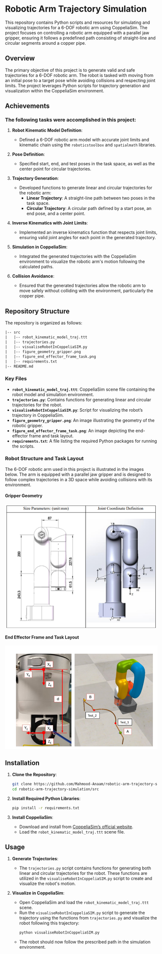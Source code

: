 # Robotic Arm Trajectory Simulation

This repository contains Python scripts and resources for simulating and visualizing trajectories for a 6-DOF robotic arm using CoppeliaSim. The project focuses on controlling a robotic arm equipped with a parallel jaw gripper, ensuring it follows a predefined path consisting of straight-line and circular segments around a copper pipe.

## Overview

The primary objective of this project is to generate valid and safe trajectories for a 6-DOF robotic arm. The robot is tasked with moving from an initial pose to a target pose while avoiding collisions and respecting joint limits. The project leverages Python scripts for trajectory generation and visualization within the CoppeliaSim environment.

## Achievements

### The following tasks were accomplished in this project:

1. **Robot Kinematic Model Definition**:
   - Defined a 6-DOF robotic arm model with accurate joint limits and kinematic chain using the `roboticstoolbox` and `spatialmath` libraries.

2. **Pose Definition**:
   - Specified start, end, and test poses in the task space, as well as the center point for circular trajectories.

3. **Trajectory Generation**:
   - Developed functions to generate linear and circular trajectories for the robotic arm:
     - **Linear Trajectory**: A straight-line path between two poses in the task space.
     - **Circular Trajectory**: A circular path defined by a start pose, an end pose, and a center point.

4. **Inverse Kinematics with Joint Limits**:
   - Implemented an inverse kinematics function that respects joint limits, ensuring valid joint angles for each point in the generated trajectory.

5. **Simulation in CoppeliaSim**:
   - Integrated the generated trajectories with the CoppeliaSim environment to visualize the robotic arm's motion following the calculated paths.

6. **Collision Avoidance**:
   - Ensured that the generated trajectories allow the robotic arm to move safely without colliding with the environment, particularly the copper pipe.

## Repository Structure

The repository is organized as follows:

```
|-- src
|   |-- robot_kinematic_model_traj.ttt
|   |-- trajectories.py
|   |-- visualiseRobotInCoppeliaSIM.py
|   |-- figure_geometry_gripper.png
|   |-- figure_end_effector_frame_task.png
|   |-- requirements.txt
|-- README.md
```

### Key Files

- **`robot_kinematic_model_traj.ttt`**: CoppeliaSim scene file containing the robot model and simulation environment.
- **`trajectories.py`**: Contains functions for generating linear and circular trajectories for the robot.
- **`visualiseRobotInCoppeliaSIM.py`**: Script for visualizing the robot’s trajectory in CoppeliaSim.
- **`figure_geometry_gripper.png`**: An image illustrating the geometry of the robotic gripper.
- **`figure_end_effector_frame_task.png`**: An image depicting the end-effector frame and task layout.
- **`requirements.txt`**: A file listing the required Python packages for running the scripts.

### Robot Structure and Task Layout

The 6-DOF robotic arm used in this project is illustrated in the images below. The arm is equipped with a parallel jaw gripper and is designed to follow complex trajectories in a 3D space while avoiding collisions with its environment.

#### Gripper Geometry

![Gripper Geometry](./src/figure_geometry_gripper.png)

#### End Effector Frame and Task Layout

![End Effector Frame and Task Layout](./src/figure_end_effector_frame_task.png)

## Installation

1. **Clone the Repository**:
   ```bash
   git clone https://github.com/Mahmood-Anaam/robotic-arm-trajectory-simulation.git
   cd robotic-arm-trajectory-simulation/src
   ```

2. **Install Required Python Libraries**:
   ```bash
   pip install -r requirements.txt
   ```

3. **Install CoppeliaSim**:
   - Download and install from [CoppeliaSim’s official website](https://www.coppeliarobotics.com/).
   - Load the `robot_kinematic_model_traj.ttt` scene file.

## Usage

1. **Generate Trajectories**:
   - The `trajectories.py` script contains functions for generating both linear and circular trajectories for the robot. These functions are utilized in the `visualiseRobotInCoppeliaSIM.py` script to create and visualize the robot's motion.

2. **Visualize in CoppeliaSim**:
   - Open CoppeliaSim and load the `robot_kinematic_model_traj.ttt` scene.
   - Run the `visualiseRobotInCoppeliaSIM.py` script to generate the trajectory using the functions from `trajectories.py` and visualize the robot following this trajectory:
     ```bash
     python visualiseRobotInCoppeliaSIM.py
     ```
   - The robot should now follow the prescribed path in the simulation environment.
